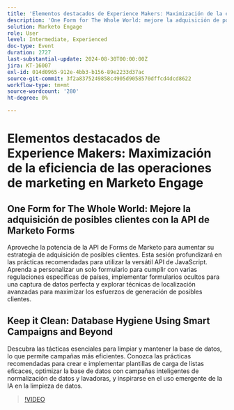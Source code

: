 ```yaml
---
title: 'Elementos destacados de Experience Makers: Maximización de la eficiencia de las operaciones de marketing en Marketo Engage'
description: 'One Form for The Whole World: mejore la adquisición de posibles clientes con la API de Marketo Forms Aproveche la potencia de la API de Marketo Forms para aumentar su estrategia de adquisición de posibles clientes. Esta sesión profundizará en las prácticas recomendadas para utilizar la versátil API de JavaScript. Aprenda a personalizar un solo formulario para cumplir con varias regulaciones específicas de países, implementar formularios ocultos para una captura de datos perfecta y explorar técnicas de localización avanzadas para maximizar los esfuerzos de generación de posibles clientes. Mantenga la higiene limpia de la base de datos con campañas inteligentes y más alláDescubra tácticas esenciales para limpiar y mantener la base de datos, lo que permite campañas más eficientes. Conozca las prácticas recomendadas para crear e implementar plantillas de carga de listas eficaces, optimizar la base de datos con campañas inteligentes de normalización de datos y lavadoras, y inspirarse en el uso emergente de la IA en la limpieza de datos.'
solution: Marketo Engage
role: User
level: Intermediate, Experienced
doc-type: Event
duration: 2727
last-substantial-update: 2024-08-30T00:00:00Z
jira: KT-16007
exl-id: 014d0965-912e-4bb3-b156-89e2233d37ac
source-git-commit: 3f2a8375249858c4905d9058570dffcd4dcd8622
workflow-type: tm+mt
source-wordcount: '280'
ht-degree: 0%

---
```


# Elementos destacados de Experience Makers: Maximización de la eficiencia de las operaciones de marketing en Marketo Engage

## One Form for The Whole World: Mejore la adquisición de posibles clientes con la API de Marketo Forms

Aproveche la potencia de la API de Forms de Marketo para aumentar su estrategia de adquisición de posibles clientes. Esta sesión profundizará en las prácticas recomendadas para utilizar la versátil API de JavaScript. Aprenda a personalizar un solo formulario para cumplir con varias regulaciones específicas de países, implementar formularios ocultos para una captura de datos perfecta y explorar técnicas de localización avanzadas para maximizar los esfuerzos de generación de posibles clientes.

## Keep it Clean: Database Hygiene Using Smart Campaigns and Beyond

Descubra las tácticas esenciales para limpiar y mantener la base de datos, lo que permite campañas más eficientes. Conozca las prácticas recomendadas para crear e implementar plantillas de carga de listas eficaces, optimizar la base de datos con campañas inteligentes de normalización de datos y lavadoras, y inspirarse en el uso emergente de la IA en la limpieza de datos.

>[!VIDEO](https://video.tv.adobe.com/v/3432953/?learn=on)
